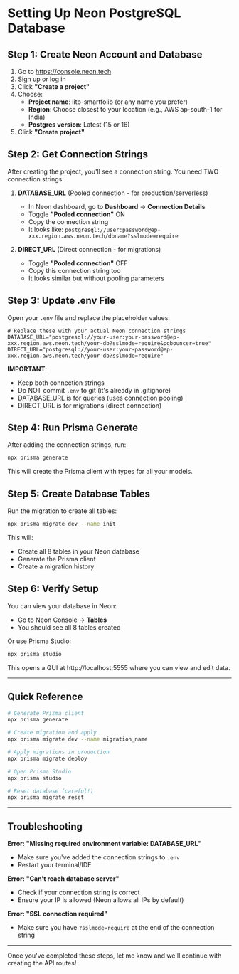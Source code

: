 # Setting Up Neon PostgreSQL Database

## Step 1: Create Neon Account and Database

1. Go to https://console.neon.tech
2. Sign up or log in
3. Click **"Create a project"**
4. Choose:
   - **Project name**: iitp-smartfolio (or any name you prefer)
   - **Region**: Choose closest to your location (e.g., AWS ap-south-1 for India)
   - **Postgres version**: Latest (15 or 16)
5. Click **"Create project"**

## Step 2: Get Connection Strings

After creating the project, you'll see a connection string. You need TWO connection strings:

1. **DATABASE_URL** (Pooled connection - for production/serverless)
   - In Neon dashboard, go to **Dashboard** → **Connection Details**
   - Toggle **"Pooled connection"** ON
   - Copy the connection string
   - It looks like: `postgresql://user:password@ep-xxx.region.aws.neon.tech/dbname?sslmode=require`

2. **DIRECT_URL** (Direct connection - for migrations)
   - Toggle **"Pooled connection"** OFF
   - Copy this connection string too
   - It looks similar but without pooling parameters

## Step 3: Update .env File

Open your `.env` file and replace the placeholder values:

```env
# Replace these with your actual Neon connection strings
DATABASE_URL="postgresql://your-user:your-password@ep-xxx.region.aws.neon.tech/your-db?sslmode=require&pgbouncer=true"
DIRECT_URL="postgresql://your-user:your-password@ep-xxx.region.aws.neon.tech/your-db?sslmode=require"
```

**IMPORTANT**: 
- Keep both connection strings
- Do NOT commit `.env` to git (it's already in .gitignore)
- DATABASE_URL is for queries (uses connection pooling)
- DIRECT_URL is for migrations (direct connection)

## Step 4: Run Prisma Generate

After adding the connection strings, run:

```bash
npx prisma generate
```

This will create the Prisma client with types for all your models.

## Step 5: Create Database Tables

Run the migration to create all tables:

```bash
npx prisma migrate dev --name init
```

This will:
- Create all 8 tables in your Neon database
- Generate the Prisma client
- Create a migration history

## Step 6: Verify Setup

You can view your database in Neon:
- Go to Neon Console → **Tables**
- You should see all 8 tables created

Or use Prisma Studio:
```bash
npx prisma studio
```

This opens a GUI at http://localhost:5555 where you can view and edit data.

---

## Quick Reference

```bash
# Generate Prisma client
npx prisma generate

# Create migration and apply
npx prisma migrate dev --name migration_name

# Apply migrations in production
npx prisma migrate deploy

# Open Prisma Studio
npx prisma studio

# Reset database (careful!)
npx prisma migrate reset
```

---

## Troubleshooting

**Error: "Missing required environment variable: DATABASE_URL"**
- Make sure you've added the connection strings to `.env`
- Restart your terminal/IDE

**Error: "Can't reach database server"**
- Check if your connection string is correct
- Ensure your IP is allowed (Neon allows all IPs by default)

**Error: "SSL connection required"**
- Make sure you have `?sslmode=require` at the end of the connection string

---

Once you've completed these steps, let me know and we'll continue with creating the API routes!

